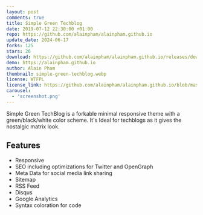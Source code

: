 ```yaml
---
layout: post
comments: true
title: Simple Green Techblog
date: 2019-07-12 22:30:00 +01:00
repo: https://github.com/alainpham/alainpham.github.io
update_date: 2024-06-17
forks: 125
stars: 26
download: https://github.com/alainpham/alainpham.github.io/releases/download/0.1.0/simple.green.techblog.zip
demo: https://alainpham.github.io
author: Alain Pham
thumbnail: simple-green-techblog.webp
license: WTFPL
license_link: https://github.com/alainpham/alainpham.github.io/blob/master/LICENSE
carousel:
  - 'screenshot.png'
---
```


Simple Green TechBlog is a forkable minimal responsive theme with a green/black/white color scheme.
It's Ideal for techblogs as it gives the nostalgic matrix look.

## Features

* Responsive
* SEO including optimizations for Twitter and OpenGraph
* Meta Data for social media link sharing
* Sitemap
* RSS Feed
* Disqus
* Google Analytics
* Syntax coloration for code
